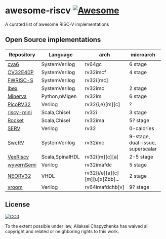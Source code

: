 # awesome-riscv [![Awesome](https://awesome.re/badge.svg)](https://awesome.re)

A curated list of awesome RISC-V implementations

## Open Source implementations

|Repository|Language|arch|microarch|Target|License|:star:|
|-|-|-|-|-|-|-|
|[cva6](https://github.com/openhwgroup/cva6)|SystemVerilog|rv64gc|6 stage|FPGA,ASIC|Solderpad | ![](https://img.shields.io/github/stars/openhwgroup/cva6?label=★)
|[CV32E40P](https://github.com/openhwgroup/cv32e40p)|SystemVerilog|rv32imcf|4 stage|FPGA,ASIC|Solderpad| ![](https://img.shields.io/github/stars/openhwgroup/cv32e40p?label=★)
|[FWRISC-S](https://github.com/mballance/fwrisc-s)|SystemVerilog|rv32i[mc]||FPGA|Apache2| ![](https://img.shields.io/github/stars/mballance/fwrisc-s?label=★)
|[Ibex](https://github.com/lowRISC/ibex)|SystemVerilog|rv32imc|2 stage|ASIC|Apache2| ![](https://img.shields.io/github/stars/lowRISC/ibex?label=★)
|[Minerva](https://github.com/lambdaconcept/minerva)|Python,nMigen|rv32im|6 stage|FPGA|BSD| ![](https://img.shields.io/github/stars/lambdaconcept/minerva?label=★)
|[PicoRV32](https://github.com/cliffordwolf/picorv32)|Verilog|rv32{i,e}[m][c]|?|FPGA,ASIC|ISC| ![](https://img.shields.io/github/stars/cliffordwolf/picorv32?label=★)
|[riscv-mini](https://github.com/ucb-bar/riscv-mini)|Scala,Chisel|rv32i|3 stage|ASIC|BSD| ![](https://img.shields.io/github/stars/ucb-bar/riscv-mini?label=★)
|[Rocket](https://github.com/chipsalliance/rocket-chip)|Scala,Chisel|rv32ima|5? stage|ASIC|BSD| ![](https://img.shields.io/github/stars/chipsalliance/rocket-chip?label=★)
|[SERV](https://github.com/olofk/serv)|Verilog|rv32|0-calories|FPGA|ISC| ![](https://img.shields.io/github/stars/olofk/serv?label=★)
|[SweRV](https://github.com/chipsalliance/Cores-SweRV)|SystemVerilog|rv32imc|9-stage, dual-issue, superscalar|ASIC|Apache2| ![](https://img.shields.io/github/stars/chipsalliance/Cores-SweRV?label=★)
|[VexRiscv](https://github.com/SpinalHDL/VexRiscv)|Scala,SpinalHDL|rv32i[m][c][a]|2-5 stage|FPGA|MIT| ![](https://img.shields.io/github/stars/SpinalHDL/VexRiscv?label=★)
|[wyvernSemi](https://github.com/wyvernSemi/riscV)|Verilog|rv32imafdc|5 stage|FPGA|GPL3| ![](https://img.shields.io/github/stars/wyvernSemi/riscV?label=★)
|[NEORV32](https://github.com/stnolting/neorv32)|VHDL|rv32[i/e][a][c][m][u]x[Zbb]... |2 stage|FPGA | BSD3 | ![](https://img.shields.io/github/stars/stnolting/neorv32?label=★)
|[vroom](https://github.com/MoonbaseOtago/vroom)|Verilog|rv64imafdchb[v]|9? stage|ASIC|GPL3| ![](https://img.shields.io/github/stars/MoonbaseOtago/vroom?label=★)
## License

[![CC0](http://mirrors.creativecommons.org/presskit/buttons/88x31/svg/cc-zero.svg)](https://creativecommons.org/publicdomain/zero/1.0/)

To the extent possible under law, Aliaksei Chapyzhenka has waived all copyright and related or neighboring rights to this work.
